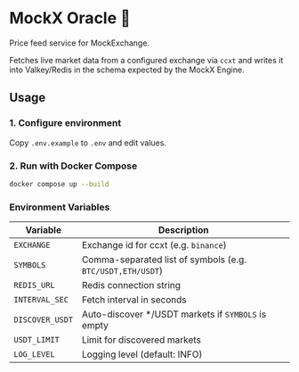# MockX Oracle 🔮

Price feed service for MockExchange.

Fetches live market data from a configured exchange via `ccxt` and writes it into Valkey/Redis in the schema expected by the MockX Engine.

## Usage

### 1. Configure environment
Copy `.env.example` to `.env` and edit values.

### 2. Run with Docker Compose
```bash
docker compose up --build
```

### Environment Variables

| Variable       | Description |
| -------------- | ----------- |
| `EXCHANGE`     | Exchange id for ccxt (e.g. `binance`) |
| `SYMBOLS`      | Comma-separated list of symbols (e.g. `BTC/USDT,ETH/USDT`) |
| `REDIS_URL`    | Redis connection string |
| `INTERVAL_SEC` | Fetch interval in seconds |
| `DISCOVER_USDT`| Auto-discover */USDT markets if `SYMBOLS` is empty |
| `USDT_LIMIT`   | Limit for discovered markets |
| `LOG_LEVEL`    | Logging level (default: INFO) |
